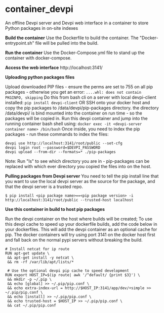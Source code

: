 # container_devpi
An offline Devpi server and Devpi web interface in a container to store Python packages in on-site indexes

**Build the container**
Use the Dockerfile to build the container. The "Docker-entrypoint.sh" file will be pulled into the build.

**Run the container**
Use the Docker-Compose.yml file to stand up the container with docker-compose.

**Access the web interface**
http://localhost:3141/

**Uploading python packages files**

Upload downloaded PIP files - ensure the perms are set to 755 on all pip packages - otherwise you get an error:
`....whl: does not contain PKGINFO, skipping`
Do this from bash cli on a server with local devpi-client installed:
`pip install devpi-client`
OR 
SSH onto your docker host and copy the pip packages to /data/devpi/pip-packages directory.
the directory /data/devpi/ is bind mounted into the container on run time - so the packages will be copied in.
Run this devpi container and jump into the running container bash shell using:
`docker exec -it <devpi-server container name> /bin/bash`
Once inside, you need to index the pip packages - run these commands to index the files:

```
devpi use http://localhost:3141/root/public --set-cfg
devpi login root --password=$DEVPI_PASSWORD
devpi upload --from-dir --formats=* ./pip-packages
```
Note: Run "ls" to see which directory you are in - pip-packages can be replaced with which ever directory you copied the files into on the host.

**Pulling packages from Devpi server**
You need to tell the pip install line that you want to use the local devpi server as the source for the package, and that the devpi server is a trusted repo.

```
$ pip install <pip package name>==<pip package version> -i http://localhost:3141/root/public --trusted-host localhost
```

**Use this container in build to host pip packages**

Run the devpi container on the host where builds will be created;
To use this devpi cache to speed up your dockerfile builds, add the code below in your dockerfiles. 
This will add the devpi container as an optional cache for pip. 
The docker containers will try using port 3141 on the docker host first and fall back on the normal pypi servers without breaking the build.

```
# Install netcat for ip route
RUN apt-get update \
 && apt-get install -y netcat \
 && rm -rf /var/lib/apt/lists/*

 # Use the optional devpi pip cache to speed development
RUN export HOST_IP=$(ip route| awk '/^default/ {print $3}') \
 && mkdir -p ~/.pip \
 && echo [global] >> ~/.pip/pip.conf \
 && echo extra-index-url = http://$HOST_IP:3141/app/dev/+simple >> ~/.pip/pip.conf \
 && echo [install] >> ~/.pip/pip.conf \
 && echo trusted-host = $HOST_IP >> ~/.pip/pip.conf \
 && cat ~/.pip/pip.conf
```
